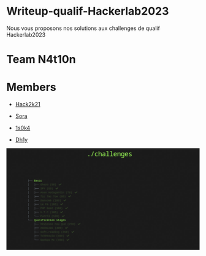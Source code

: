 # Writeup-qualif-Hackerlab2023

Nous vous proposons nos solutions aux challenges de qualif Hackerlab2023

# Team N4t10n

# Members

- [Hack2k21](https://www.linkedin.com/in/tlf-parfait/)

- [Sora](https://www.linkedin.com/in/samuel-ehahoun-agossou-a680a5246/)

- [1s0k4](https://www.linkedin.com/in/paulin-adjitche-729083209/)

- [Dh1y](https://www.linkedin.com/in/othniel-adisso-967051257)

<img src='chal.png'>


